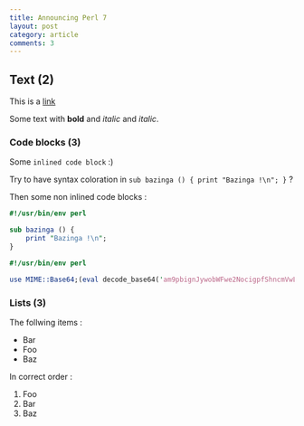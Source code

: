 ```yaml
---
title: Announcing Perl 7
layout: post
category: article
comments: 3
---
```


## Text (2)
This is a [link](http://lwp.interglacial.com)

Some text with **bold** and *italic* and _italic_.

### Code blocks (3) 

Some `inlined code block` :)

Try to have syntax coloration in `sub bazinga () { print "Bazinga !\n"; }` ?

Then some non inlined code blocks :

```perl
#!/usr/bin/env perl

sub bazinga () {
	print "Bazinga !\n";
}
```

```perl
#!/usr/bin/env perl

use MIME::Base64;(eval decode_base64('am9pbignJywobWFwe2NocigpfShncmVwL1xTLyxzcGxpdCgvKC4uLikvLCcwNzQxMTcxMTUxMTYwMzIwOTcxMTAxMTExMTYxMDQxMDExMTQwMzIwODAxMDExMTQxMDgwMzIxMDQwOTcwOTkxMDcxMDExMTQwNDQnKSkpKQ=='))=~/.*/;print$&
```



### Lists (3)

The follwing items :
* Bar
* Foo 
* Baz

In correct order : 
1. Foo
2. Bar
3. Baz

